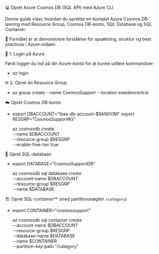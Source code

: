 💻 Opret Azure Cosmos DB (SQL API) med Azure CLI

Denne guide viser, hvordan du opretter en komplet Azure Cosmos DB-løsning med Resource Group, Cosmos DB-konto, SQL Database og SQL Container.

🎯 Formålet er at demonstrere forståelse for opsætning, struktur og best practices i Azure-miljøer.


🚀 1. Login på Azure

Først logger du ind på din Azure-konto for at kunne udføre kommandoer:

- az login


🌐 2. Opret en Resource Group

- az group create --name CosmosSupport --location swedencentral


☁️ Opret Cosmos DB-konto 

- export DBACCOUNT="ibas-db-account-$RANDOM"
  export RESGRP="CosmosSupportRG"

  az cosmosdb create \
  --name $DBACCOUNT \
  --resource-group $RESGRP \
  --enable-free-tier true


🐘 Opret SQL-database

- export DATABASE="CosmosSupportDB"

  az cosmosdb sql database create \
  --account-name $DBACCOUNT \
  --resource-group $RESGRP \
  --name $DATABASE


🏗️ Opret SQL-container** (med partitionsnøglen `/category`)

- export CONTAINER="cosmossupport"

  az cosmosdb sql container create \
  --account-name $DBACCOUNT \
  --resource-group $RESGRP \
  --database-name $DATABASE \
  --name $CONTAINER \
  --partition-key-path "/category"

